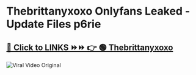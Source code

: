 
 # Thebrittanyxoxo Onlyfans Leaked - Update Files p6rie

## <h2><a href="https://clipsfans.com/Thebrittanyxoxo&ref=git">🔗 Click to LINKS ⏩⏩ 👉 🟢 Thebrittanyxoxo </a></h2>

<a href="https://clipsfans.com/Thebrittanyxoxo&ref=git" rel="nofollow" data-target="animated-image.originalLink"><img src="https://i.ibb.co.com/xMMVF88/686577567.gif" alt="Viral Video Original" style="max-width: 100%; display: inline-block;" data-target="animated-image.originalImage"></a>

